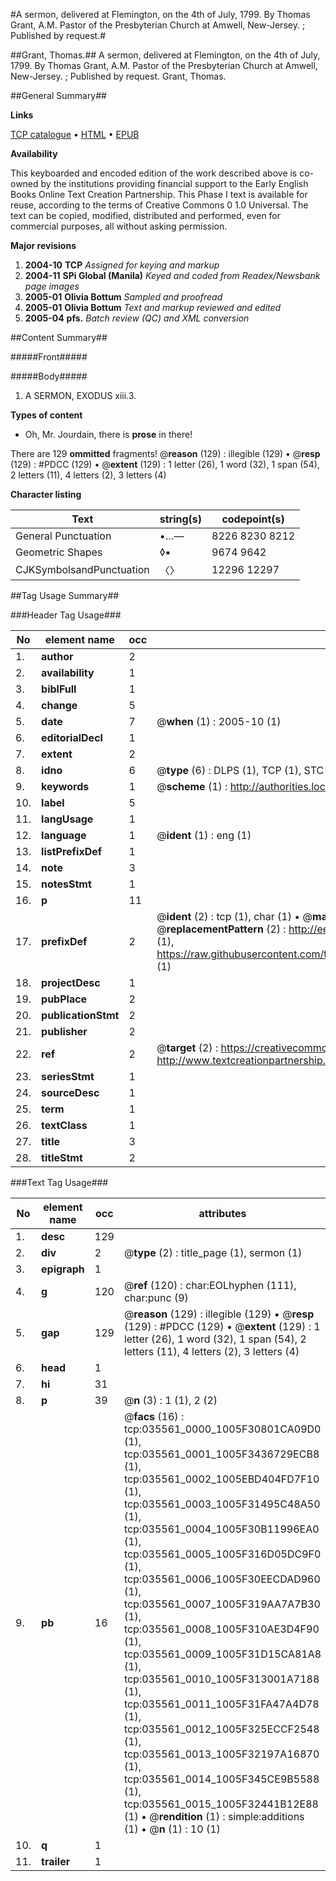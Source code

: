 #A sermon, delivered at Flemington, on the 4th of July, 1799. By Thomas Grant, A.M. Pastor of the Presbyterian Church at Amwell, New-Jersey. ; Published by request.#

##Grant, Thomas.##
A sermon, delivered at Flemington, on the 4th of July, 1799. By Thomas Grant, A.M. Pastor of the Presbyterian Church at Amwell, New-Jersey. ; Published by request.
Grant, Thomas.

##General Summary##

**Links**

[TCP catalogue](http://www.ota.ox.ac.uk/tcp/)  • 
[HTML](http://tei.it.ox.ac.uk/tcp/Texts-HTML/free/N26/N26727.html)  • 
[EPUB](http://tei.it.ox.ac.uk/tcp/Texts-EPUB/free/N26/N26727.epub)

**Availability**

This keyboarded and encoded edition of the
	       work described above is co-owned by the institutions
	       providing financial support to the Early English Books
	       Online Text Creation Partnership. This Phase I text is
	       available for reuse, according to the terms of Creative
	       Commons 0 1.0 Universal. The text can be copied,
	       modified, distributed and performed, even for
	       commercial purposes, all without asking permission.

**Major revisions**

1. __2004-10__ __TCP__ *Assigned for keying and markup*
1. __2004-11__ __SPi Global (Manila)__ *Keyed and coded from Readex/Newsbank page images*
1. __2005-01__ __Olivia Bottum__ *Sampled and proofread*
1. __2005-01__ __Olivia Bottum__ *Text and markup reviewed and edited*
1. __2005-04__ __pfs.__ *Batch review (QC) and XML conversion*

##Content Summary##

#####Front#####

#####Body#####

1. A SERMON, EXODUS xiii.3.

**Types of content**

  * Oh, Mr. Jourdain, there is **prose** in there!

There are 129 **ommitted** fragments! 
 @__reason__ (129) : illegible (129)  •  @__resp__ (129) : #PDCC (129)  •  @__extent__ (129) : 1 letter (26), 1 word (32), 1 span (54), 2 letters (11), 4 letters (2), 3 letters (4)

**Character listing**


|Text|string(s)|codepoint(s)|
|---|---|---|
|General Punctuation|•…—|8226 8230 8212|
|Geometric Shapes|◊▪|9674 9642|
|CJKSymbolsandPunctuation|〈〉|12296 12297|

##Tag Usage Summary##

###Header Tag Usage###

|No|element name|occ|attributes|
|---|---|---|---|
|1.|__author__|2||
|2.|__availability__|1||
|3.|__biblFull__|1||
|4.|__change__|5||
|5.|__date__|7| @__when__ (1) : 2005-10 (1)|
|6.|__editorialDecl__|1||
|7.|__extent__|2||
|8.|__idno__|6| @__type__ (6) : DLPS (1), TCP (1), STC (1), NOTIS (1), IMAGE-SET (1), EVANS-CITATION (1)|
|9.|__keywords__|1| @__scheme__ (1) : http://authorities.loc.gov/ (1)|
|10.|__label__|5||
|11.|__langUsage__|1||
|12.|__language__|1| @__ident__ (1) : eng (1)|
|13.|__listPrefixDef__|1||
|14.|__note__|3||
|15.|__notesStmt__|1||
|16.|__p__|11||
|17.|__prefixDef__|2| @__ident__ (2) : tcp (1), char (1)  •  @__matchPattern__ (2) : ([0-9\-]+):([0-9IVX]+) (1), (.+) (1)  •  @__replacementPattern__ (2) : http://eebo.chadwyck.com/downloadtiff?vid=$1&page=$2 (1), https://raw.githubusercontent.com/textcreationpartnership/Texts/master/tcpchars.xml#$1 (1)|
|18.|__projectDesc__|1||
|19.|__pubPlace__|2||
|20.|__publicationStmt__|2||
|21.|__publisher__|2||
|22.|__ref__|2| @__target__ (2) : https://creativecommons.org/publicdomain/zero/1.0/ (1), http://www.textcreationpartnership.org/docs/. (1)|
|23.|__seriesStmt__|1||
|24.|__sourceDesc__|1||
|25.|__term__|1||
|26.|__textClass__|1||
|27.|__title__|3||
|28.|__titleStmt__|2||


###Text Tag Usage###

|No|element name|occ|attributes|
|---|---|---|---|
|1.|__desc__|129||
|2.|__div__|2| @__type__ (2) : title_page (1), sermon (1)|
|3.|__epigraph__|1||
|4.|__g__|120| @__ref__ (120) : char:EOLhyphen (111), char:punc (9)|
|5.|__gap__|129| @__reason__ (129) : illegible (129)  •  @__resp__ (129) : #PDCC (129)  •  @__extent__ (129) : 1 letter (26), 1 word (32), 1 span (54), 2 letters (11), 4 letters (2), 3 letters (4)|
|6.|__head__|1||
|7.|__hi__|31||
|8.|__p__|39| @__n__ (3) : 1 (1), 2 (2)|
|9.|__pb__|16| @__facs__ (16) : tcp:035561_0000_1005F30801CA09D0 (1), tcp:035561_0001_1005F3436729ECB8 (1), tcp:035561_0002_1005EBD404FD7F10 (1), tcp:035561_0003_1005F31495C48A50 (1), tcp:035561_0004_1005F30B11996EA0 (1), tcp:035561_0005_1005F316D05DC9F0 (1), tcp:035561_0006_1005F30EECDAD960 (1), tcp:035561_0007_1005F319AA7A7B30 (1), tcp:035561_0008_1005F310AE3D4F90 (1), tcp:035561_0009_1005F31D15CA81A8 (1), tcp:035561_0010_1005F313001A7188 (1), tcp:035561_0011_1005F31FA47A4D78 (1), tcp:035561_0012_1005F325ECCF2548 (1), tcp:035561_0013_1005F32197A16870 (1), tcp:035561_0014_1005F345CE9B5588 (1), tcp:035561_0015_1005F32441B12E88 (1)  •  @__rendition__ (1) : simple:additions (1)  •  @__n__ (1) : 10 (1)|
|10.|__q__|1||
|11.|__trailer__|1||
